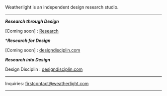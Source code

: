 Weatherlight is an independent design research studio.

---

***Research through Design***

\[Coming soon\]
: [Research](https://www.baytas.net/research/pub/2021_CHI_Azalea.pdf)

****Research for Design***

\[Coming soon\]
: [designdisciplin.com](https://www.designdisciplin.com/)

***Research into Design***

Design Disciplin
: [designdisciplin.com](https://www.designdisciplin.com/)

---

Inquiries: [firstcontact@weatherlight.com](mailto:firstcontact@weatherlight.com)

---
